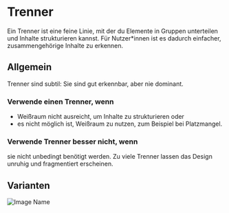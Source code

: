 # Trenner

Ein Trenner ist eine feine Linie, mit der du Elemente in Gruppen unterteilen und Inhalte strukturieren kannst. Für Nutzer*innen ist es dadurch einfacher, zusammengehörige Inhalte zu erkennen.

## Allgemein

Trenner sind subtil: Sie sind gut erkennbar, aber nie dominant.

### Verwende einen Trenner, wenn

*	Weißraum nicht ausreicht, um Inhalte zu strukturieren oder
*	es nicht möglich ist, Weißraum zu nutzen, zum Beispiel bei Platzmangel.


### Verwende Trenner besser nicht, wenn

sie nicht unbedingt benötigt werden. Zu viele Trenner lassen das Design unruhig und fragmentiert erscheinen.


## Varianten

![Image Name](assets/3_components/divider/divider.png)

